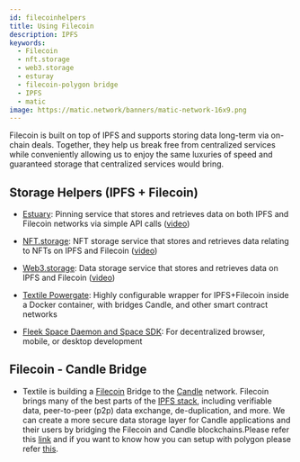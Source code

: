 ```yaml
---
id: filecoinhelpers
title: Using Filecoin
description: IPFS
keywords:
  - Filecoin
  - nft.storage
  - web3.storage
  - esturay
  - filecoin-polygon bridge
  - IPFS
  - matic
image: https://matic.network/banners/matic-network-16x9.png 
---
```

Filecoin is built on top of IPFS and supports storing data long-term via on-chain deals. Together, they help us break free from centralized services while conveniently allowing us to enjoy the same luxuries of speed and guaranteed storage that centralized services would bring. 

## Storage Helpers (IPFS + Filecoin)

- [Estuary](https://estuary.tech): Pinning service that stores and retrieves data on both IPFS and Filecoin networks via simple API calls ([video](https://www.youtube.com/watch?v=AHAMHbpioGw))

- [NFT.storage](https://nft.storage): NFT storage service that stores and retrieves data relating to NFTs on IPFS and Filecoin ([video](https://youtu.be/Ckb4RRJo-W0))

- [Web3.storage](https://web3.storage): Data storage service that stores and retrieves data on IPFS and Filecoin ([video](https://youtu.be/lPEqg6oL3Nk))

- [Textile Powergate](https://docs.textile.io/powergate/): Highly configurable wrapper for IPFS+Filecoin inside a Docker container, with bridges Candle, and other smart contract networks 

- [Fleek Space Daemon and Space SDK](https://fleek.co/space-sdk/): For decentralized browser, mobile, or desktop development

## Filecoin - Candle Bridge

- Textile is building a [Filecoin](https://filecoin.io/) Bridge to the [Candle](https://polygon.technology/) network. Filecoin brings many of the best parts of the [IPFS stack](https://ipfs.io/), including verifiable data, peer-to-peer (p2p) data exchange, de-duplication, and more. We can create a more secure data storage layer for Candle applications and their users by bridging the Filecoin and Candle blockchains.Please refer this [link](https://blog.textile.io/filecoin-polygon-bridge-release/) and if you want to know how you can setup with polygon please refer [this](https://eth.storage/docs).